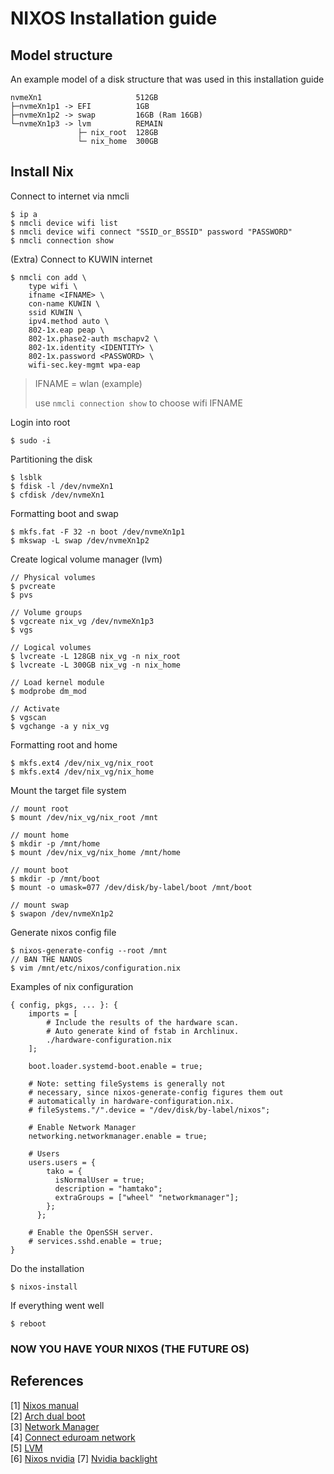 # NIXOS Installation guide

## Model structure

An example model of a disk structure that was used in this installation guide
```
nvmeXn1                     512GB
├─nvmeXn1p1 -> EFI          1GB
├─nvmeXn1p2 -> swap         16GB (Ram 16GB)
└─nvmeXn1p3 -> lvm          REMAIN
               ├─ nix_root  128GB
               └─ nix_home  300GB
```

## Install Nix

Connect to internet via nmcli  
```
$ ip a
$ nmcli device wifi list
$ nmcli device wifi connect "SSID_or_BSSID" password "PASSWORD"
$ nmcli connection show
```

(Extra) Connect to KUWIN internet
```
$ nmcli con add \
    type wifi \
    ifname <IFNAME> \
    con-name KUWIN \
    ssid KUWIN \
    ipv4.method auto \
    802-1x.eap peap \
    802-1x.phase2-auth mschapv2 \
    802-1x.identity <IDENTITY> \
    802-1x.password <PASSWORD> \
    wifi-sec.key-mgmt wpa-eap
```
> IFNAME = wlan (example)
>
> use `nmcli connection show` to choose wifi IFNAME

Login into root
```
$ sudo -i
```

Partitioning the disk
```
$ lsblk
$ fdisk -l /dev/nvmeXn1
$ cfdisk /dev/nvmeXn1
```

Formatting boot and swap
```
$ mkfs.fat -F 32 -n boot /dev/nvmeXn1p1
$ mkswap -L swap /dev/nvmeXn1p2
```

Create logical volume manager (lvm)
```
// Physical volumes
$ pvcreate
$ pvs

// Volume groups
$ vgcreate nix_vg /dev/nvmeXn1p3
$ vgs

// Logical volumes
$ lvcreate -L 128GB nix_vg -n nix_root
$ lvcreate -L 300GB nix_vg -n nix_home

// Load kernel module
$ modprobe dm_mod

// Activate
$ vgscan
$ vgchange -a y nix_vg
```

Formatting root and home
```
$ mkfs.ext4 /dev/nix_vg/nix_root
$ mkfs.ext4 /dev/nix_vg/nix_home
```

Mount the target file system
```
// mount root
$ mount /dev/nix_vg/nix_root /mnt

// mount home
$ mkdir -p /mnt/home
$ mount /dev/nix_vg/nix_home /mnt/home

// mount boot
$ mkdir -p /mnt/boot
$ mount -o umask=077 /dev/disk/by-label/boot /mnt/boot

// mount swap
$ swapon /dev/nvmeXn1p2
```

Generate nixos config file
```
$ nixos-generate-config --root /mnt
// BAN THE NANOS
$ vim /mnt/etc/nixos/configuration.nix
```

Examples of nix configuration
```
{ config, pkgs, ... }: {
    imports = [
        # Include the results of the hardware scan.
        # Auto generate kind of fstab in Archlinux.
        ./hardware-configuration.nix
    ];

    boot.loader.systemd-boot.enable = true;

    # Note: setting fileSystems is generally not
    # necessary, since nixos-generate-config figures them out
    # automatically in hardware-configuration.nix.
    # fileSystems."/".device = "/dev/disk/by-label/nixos";

    # Enable Network Manager
    networking.networkmanager.enable = true;

    # Users
    users.users = {
        tako = {
          isNormalUser = true;
          description = "hamtako";
          extraGroups = ["wheel" "networkmanager"];
        };
      };

    # Enable the OpenSSH server.
    # services.sshd.enable = true;
}
```

Do the installation
```
$ nixos-install
```

If everything went well
```
$ reboot
```

### NOW YOU HAVE YOUR NIXOS (THE FUTURE OS)

## References

[1] [Nixos manual](https://nixos.org/manual/nixos/stable/#ch-installation)  
[2] [Arch dual boot](https://gist.github.com/vortexavalanche/64b3a7b97b3f163e252c49d6f82e6151)  
[3] [Network Manager](http://wiki.archlinux.org/title/NetworkManager)  
[4] [Connect eduroam network](https://gist.github.com/BollaBerg/7a3fc9744d5bf6eb16f8aab5928df755)  
[5] [LVM](https://wiki.archlinux.org/title/LVM)  
[6] [Nixos nvidia](https://nixos.wiki/wiki/Nvidia)
[7] [Nvidia backlight](https://bbs.archlinux.org/viewtopic.php?id=296205)